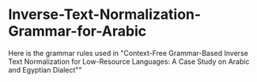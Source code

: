 # Inverse-Text-Normalization-Grammar-for-Arabic
Here is the grammar rules used in "Context-Free Grammar-Based Inverse Text Normalization for Low-Resource Languages: A Case Study on Arabic and Egyptian Dialect""
